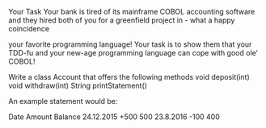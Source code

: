 Your Task
Your bank is tired of its mainframe COBOL accounting software and they hired both of you for a greenfield project in - what a happy coincidence

your favorite programming language!
Your task is to show them that your TDD-fu and your new-age programming language can cope with good ole’ COBOL!

Write a class Account that offers the following methods 
void deposit(int)
void withdraw(int)
String printStatement()

An example statement would be:

Date        Amount  Balance
24.12.2015   +500      500
23.8.2016    -100      400